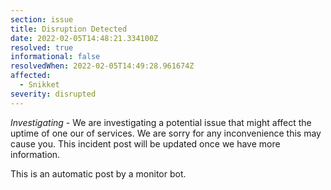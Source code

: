 ```yaml
---
section: issue
title: Disruption Detected
date: 2022-02-05T14:48:21.334100Z
resolved: true
informational: false
resolvedWhen: 2022-02-05T14:49:28.961674Z
affected:
  - Snikket
severity: disrupted
---
```

*Investigating* - We are investigating a potential issue that might affect the uptime of one our of services. We are sorry for any inconvenience this may cause you. This incident post will be updated once we have more information.

This is an automatic post by a monitor bot.
        